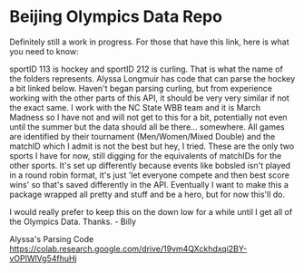 # Beijing Olympics Data Repo

Definitely still a work in progress. For those that have this link, here is what you need to know:

sportID 113 is hockey and sportID 212 is curling. That is what the name of the folders represents. Alyssa Longmuir has code that can parse the hockey a bit linked below. Haven't began parsing curling, but from experience working with the other parts of this API, it should be very very similar if not the exact same. I work with the NC State WBB team and it is March Madness so I have not and will not get to this for a bit, potentially not even until the summer but the data should all be there... somewhere. All games are identified by their tournament (Men/Women/Mixed Double) and the matchID which I admit is not the best but hey, I tried. These are the only two sports I have for now, still digging for the equivalents of matchIDs for the other sports. It's set up differently because events like bobsled isn't played in a round robin format, it's just 'let everyone compete and then best score wins' so that's saved differently in the API. Eventually I want to make this a package wrapped all pretty and stuff and be a hero, but for now this'll do.

I would really prefer to keep this on the down low for a while until I get all of the Olympics Data. Thanks. - Billy

Alyssa's Parsing Code
https://colab.research.google.com/drive/19vm4QXckhdxqi2BY-vOPlWlVg54fhuHj
